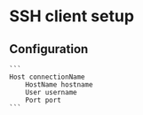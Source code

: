 # SSH client setup

## Configuration
    ```
    Host connectionName
        HostName hostname
        User username
        Port port
    ```